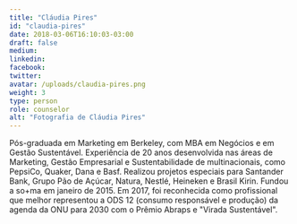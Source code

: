 ```yaml
---
title: "Cláudia Pires"
id: "claudia-pires"
date: 2018-03-06T16:10:03-03:00
draft: false
medium:
linkedin:
facebook:
twitter:
avatar: /uploads/claudia-pires.png
weight: 3
type: person
role: counselor
alt: "Fotografia de Cláudia Pires"
---
```


Pós-graduada em Marketing em Berkeley, com MBA em Negócios e em Gestão Sustentável. Experiência de 20 anos desenvolvida nas áreas de Marketing, Gestão Empresarial e Sustentabilidade de multinacionais, como PepsiCo, Quaker, Dana e Basf. Realizou projetos especiais para Santander Bank, Grupo Pão de Açúcar, Natura, Nestlé, Heineken e Brasil Kirin. Fundou a so+ma em janeiro de 2015. Em 2017, foi reconhecida como profissional que melhor representou a ODS 12 (consumo responsável e produção) da agenda da ONU para 2030 com o Prêmio Abraps e "Virada Sustentável".
